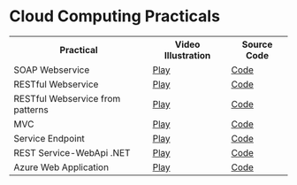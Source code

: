 # Cloud Computing Practicals

<table>
  <tr>
    <th>Practical</th>
    <th>Video Illustration</th>
    <th>Source Code</th>
  </tr>
  <tr>
    <td>SOAP Webservice</td>
    <td><a href="https://drive.google.com/file/d/1XNpBJsIk3w1HFtQbvspvfa-ttN6kSTq0/view?usp=drive_link" target="_blank">Play</a></td>
    <td><a href="./PracticalApplication1/">Code</a></td>
  </tr>
  <tr>
    <td>RESTful Webservice</td>
    <td><a href="https://drive.google.com/file/d/1Fx9JRiZA7Qnfc1aX3N97cp6F570iNRrh/view?usp=drive_link" target="_blank">Play</a></td>
    <td><a href="./ProjectApplication2/">Code</a></td>
  </tr>
  <tr>
    <td>RESTful Webservice from patterns</td>
    <td><a href="https://drive.google.com/file/d/1422B6CgbAtX0UuXmDSFz8fElYHVmPySI/view?usp=drive_link" target="_blank">Play</a></td>
    <td><a href="./PracticalApplication3/">Code</a></td>
  </tr>
  <tr>
    <td>MVC</td>
    <td><a href="https://drive.google.com/file/d/1_qbwk8iKUEX1AQ1oukow6Svdp55Q040K/view?usp=drive_link" target="_blank">Play</a></td>
    <td><a href="./PracticalApplication4/">Code</a></td>
  </tr>
  <tr>
    <td>Service Endpoint</td>
    <td><a href="https://drive.google.com/file/d/16PdfUteqxshIIyH3DRYALb7lhKzCItQR/view?usp=drive_link" target="_blank">Play</a></td>
    <td><a href="./PracticalApplication5/">Code</a></td>
  </tr>
  <tr>
    <td>REST Service-WebApi .NET</td>
    <td><a href="https://drive.google.com/file/d/1IeTQQe_NG85FbpV9zGOe5POqbBXC9OuV/view?usp=drive_link" target="_blank">Play</a></td>
    <td><a href="./PracticalApplication6/">Code</a></td>
  </tr>
  <tr>
    <td>Azure Web Application</td>
    <td><a href="https://drive.google.com/file/d/1cAmip6F5kXlEE7wE1GwIX2YA9BPwPFa2/view?usp=drive_link" target="_blank">Play</a></td>
    <td><a href="./PracticalApplication7/">Code</a></td>
  </tr>
</table>

